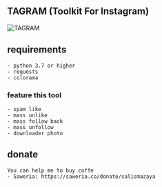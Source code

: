 ## TAGRAM (Toolkit For Instagram)
![TAGRAM](https://i.ibb.co/ZKwgkWx/IMG-20200730-140413.jpg)

## requirements
```
- python 3.7 or higher
- requests
- colorama
```

### feature this tool
```
- spam like
- mass unlike
- mass follow back
- mass unfollow
- downloader photo
```

## donate
```
You can help me to buy coffe
- Saweria: https://saweria.co/donate/salismazaya
```